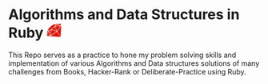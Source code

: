 # Algorithms and Data Structures in Ruby <img src ="https://raw.githubusercontent.com/devicons/devicon/v2.15.1/icons/ruby/ruby-plain.svg" width="30px" height = "30px">
This Repo serves as a practice to hone my problem solving skills and implementation of various Algorithms and Data structures solutions of many challenges from Books, Hacker-Rank or Deliberate-Practice using Ruby.
